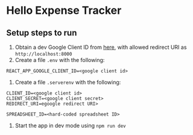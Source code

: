 # Hello Expense Tracker

## Setup steps to run

1. Obtain a dev Google Client ID from [here](https://console.cloud.google.com/apis/credentials?project=hello-expense-tracker), with allowed redirect URI as `http://localhost:8000`
1. Create a file `.env` with the following:

```
REACT_APP_GOOGLE_CLIENT_ID=<google client id>
```

1. Create a file `.serverenv` with the following:

```
CLIENT_ID=<google client id>
CLIENT_SECRET=<google client secret>
REDIRECT_URI=egoogle redirect URI>

SPREADSHEET_ID=<hard-coded spreadsheet ID>
```

1. Start the app in dev mode using `npm run dev`
